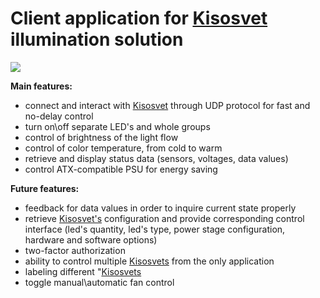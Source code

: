 # **Client application for <a href="https://github.com/alicepergatta/KisosvetV2">Kisosvet</a> illumination solution**


![](http://i.piccy.info/i9/70bf446e2c46f7b939384bdc852296c9/1495725771/18478/1148749/Screenshot_20170525_175038.png)



**Main features:** 

- connect and interact with <a href="https://github.com/alicepergatta/KisosvetV2">Kisosvet</a> through UDP protocol for fast and no-delay control
- turn on\off separate LED's and whole groups
- control of brightness of the light flow
- control of color temperature, from cold to warm
- retrieve and display status data (sensors, voltages, data values)
- control ATX-compatible PSU for energy saving

**Future features:**
- feedback for data values in order to inquire current state properly
- retrieve <a href="https://github.com/alicepergatta/KisosvetV2">Kisosvet's</a> configuration and provide corresponding control interface
(led's quantity, led's type, power stage configuration, hardware and software options)
- two-factor authorization
- ability to control multiple <a href="https://github.com/alicepergatta/KisosvetV2">Kisosvets</a> from the only application
- labeling different "<a href="https://github.com/alicepergatta/KisosvetV2">Kisosvets</a>
- toggle manual\automatic fan control
